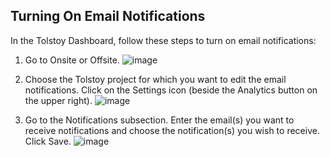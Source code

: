 ## Turning On Email Notifications

In the Tolstoy Dashboard, follow these steps to turn on email notifications:

1. Go to Onsite or Offsite.
   ![image](https://github.com/user-attachments/assets/b93193f3-d0e7-42ea-981f-bd5a720e7c96)

2. Choose the Tolstoy project for which you want to edit the email notifications. Click on the Settings icon (beside the Analytics button on the upper right).
   ![image](https://github.com/user-attachments/assets/d3485838-8453-4c3b-a620-7f255bc4ed09)

3. Go to the Notifications subsection. Enter the email(s) you want to receive notifications and choose the notification(s) you wish to receive. Click Save.
   ![image](https://github.com/user-attachments/assets/035e9fd3-6d68-41b7-b83d-b8fd969dba02)